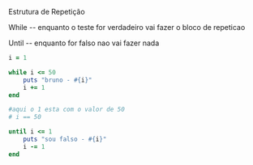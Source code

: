 Estrutura de Repetição

While -- enquanto o teste for verdadeiro vai fazer o bloco de repeticao

Until -- enquanto for falso nao vai fazer nada

```ruby
i = 1

while i <= 50
    puts "bruno - #{i}"
    i += 1
end
```

```ruby
#aqui o 1 esta com o valor de 50 
# i == 50

until i <= 1
    puts "sou falso - #{i}"
    i -= 1
end
```
